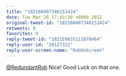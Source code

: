 ```yaml
---
title: "182160407346151424"
date: Tue Mar 20 17:43:20 +0000 2012
original-tweet-id: "182160407346151424"
retweets: 0
favorites: 0
reply-tweet-id: "182159635111870464"
reply-user-id: "20127322"
reply-user-screen-name: "RobOnScreen"
---
```

<a href="https://twitter.com/RedundantRob">@RedundantRob</a> Nice! Good Luck on that one.
